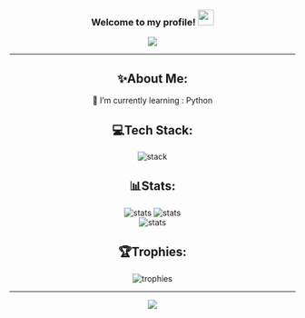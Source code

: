 <h3 align="center">
  Welcome to my profile!
  <img src="https://media.giphy.com/media/hvRJCLFzcasrR4ia7z/giphy.gif" width="28">
</h3>
<p align="center">
  <a href="[https://github.com/zwwkk]"><img src="https://readme-typing-svg.herokuapp.com/?color=%2336BCF7&center=true&vCenter=true&lines=Hi+%2C+I+am+ennuie"></a>
</p>

---
<div align="center">
  
## ✨About Me:
  
🌱 I’m currently learning : Python

## 💻Tech Stack:
![stack](https://skillicons.dev/icons?i=html,css,js,lua,cpp,py,linux)

## 📊Stats:

![stats](https://github-readme-stats.vercel.app/api?username=ennuie&theme=radical)
![stats](https://github-readme-streak-stats.herokuapp.com/?user=ennuie&theme=radical&hide_border=false)<br/>
![stats](https://github-readme-stats.vercel.app/api/top-langs/?username=ennuie&theme=radical&hide_border=false&include_all_commits=false&count_private=false&layout=compact)

## 🏆Trophies:
![trophies](https://github-profile-trophy.vercel.app/?username=zwwkk&theme=discord&no-frame=false&no-bg=false&margin-w=4)

---
<img src="https://media1.tenor.com/m/5j8gCzNjAt8AAAAC/traewockhardt-sad.gif">


</div>
